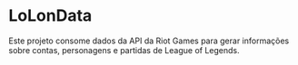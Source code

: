 # LoLonData
Este projeto consome dados da API da Riot Games para gerar informações sobre contas, personagens e partidas de League of Legends.